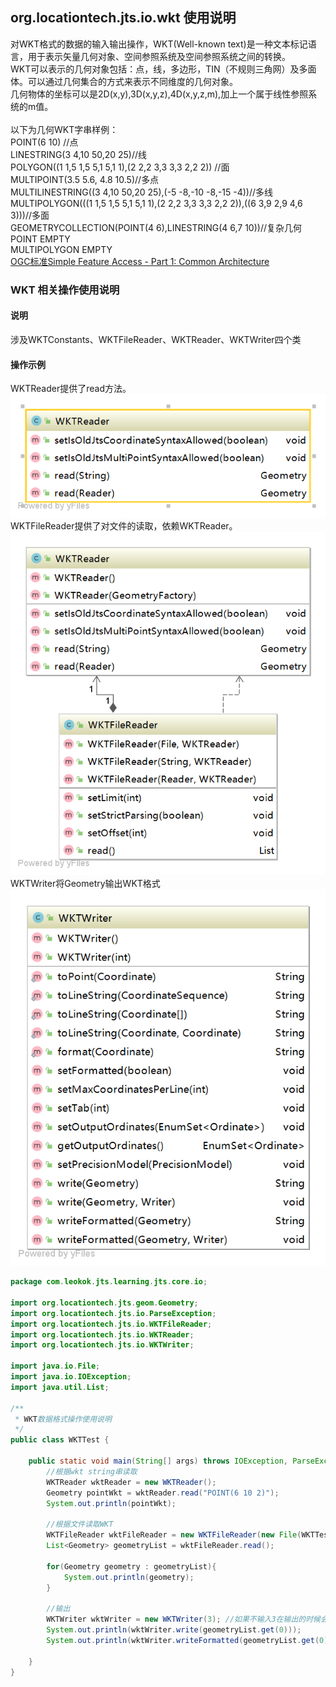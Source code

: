 ## org.locationtech.jts.io.wkt 使用说明
对WKT格式的数据的输入输出操作，WKT(Well-known text)是一种文本标记语言，用于表示矢量几何对象、空间参照系统及空间参照系统之间的转换。<br/>
WKT可以表示的几何对象包括：点，线，多边形，TIN（不规则三角网）及多面体。可以通过几何集合的方式来表示不同维度的几何对象。<br/>
几何物体的坐标可以是2D(x,y),3D(x,y,z),4D(x,y,z,m),加上一个属于线性参照系统的m值。<br/><br/>
以下为几何WKT字串样例：<br/>
POINT(6 10) //点<br/>
LINESTRING(3 4,10 50,20 25)//线<br/>
POLYGON((1 1,5 1,5 5,1 5,1 1),(2 2,2 3,3 3,3 2,2 2)) //面<br/>
MULTIPOINT(3.5 5.6, 4.8 10.5)//多点<br/>
MULTILINESTRING((3 4,10 50,20 25),(-5 -8,-10 -8,-15 -4))//多线<br/>
MULTIPOLYGON(((1 1,5 1,5 5,1 5,1 1),(2 2,2 3,3 3,3 2,2 2)),((6 3,9 2,9 4,6 3)))//多面<br/>
GEOMETRYCOLLECTION(POINT(4 6),LINESTRING(4 6,7 10))//复杂几何<br/>
POINT EMPTY<br/>
MULTIPOLYGON EMPTY<br/>
[OGC标准Simple Feature Access - Part 1: Common Architecture](https://www.ogc.org/standards/sfa)<br>
###  WKT 相关操作使用说明
#### 说明
涉及WKTConstants、WKTFileReader、WKTReader、WKTWriter四个类
#### 操作示例

WKTReader提供了read方法。<br/>
![WKTReader.png](../../statics/io/WKTReader.png)<br>
WKTFileReader提供了对文件的读取，依赖WKTReader。<br/>
![WKTFileReader.png](../../statics/io/WKTFileReader.png)<br>
WKTWriter将Geometry输出WKT格式<br>
![WKTWriter.png](../../statics/io/WKTWriter.png)<br>
```java
package com.leokok.jts.learning.jts.core.io;

import org.locationtech.jts.geom.Geometry;
import org.locationtech.jts.io.ParseException;
import org.locationtech.jts.io.WKTFileReader;
import org.locationtech.jts.io.WKTReader;
import org.locationtech.jts.io.WKTWriter;

import java.io.File;
import java.io.IOException;
import java.util.List;

/**
 * WKT数据格式操作使用说明
 */
public class WKTTest {

    public static void main(String[] args) throws IOException, ParseException {
        //根据wkt string串读取
        WKTReader wktReader = new WKTReader();
        Geometry pointWkt = wktReader.read("POINT(6 10 2)");
        System.out.println(pointWkt);

        //根据文件读取WKT
        WKTFileReader wktFileReader = new WKTFileReader(new File(WKTTest.class.getResource("/").getPath()+"/wkt/wkt.wkt"), wktReader);
        List<Geometry> geometryList = wktFileReader.read();

        for(Geometry geometry : geometryList){
            System.out.println(geometry);
        }

        //输出
        WKTWriter wktWriter = new WKTWriter(3); //如果不输入3在输出的时候会忽略Z输出
        System.out.println(wktWriter.write(geometryList.get(0)));
        System.out.println(wktWriter.writeFormatted(geometryList.get(0))); //最后加 \n 换行符

    }
}
```

